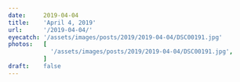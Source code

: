 ```yaml
---
date:     2019-04-04
title:    'April 4, 2019'
url:      '/2019-04-04/'
eyecatch: '/assets/images/posts/2019/2019-04-04/DSC00191.jpg'
photos:   [
            '/assets/images/posts/2019/2019-04-04/DSC00191.jpg',
          ]
draft:    false
---
```

